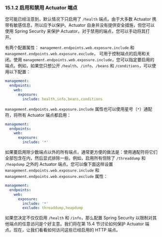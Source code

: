 ### 15.1.2 启用和禁用 Actuator 端点

您可能已经注意到，默认情况下只启用了 `/health` 端点。由于大多数 Actuator 携带有敏感信息，所以应予以保护。Actuator 自身并没有提供安全措施，但您可以使用 Spring Security 来保护 Actuator。对于禁用的端点，您可以手动将其打开。

有两个配置属性： `management.endpoints.web.exposure.include` 和 `management.endpoints.web.exposure.exclude`， 可用于控制端点的启用和关闭。使用 `management.endpoints.web.exposure.include`，您可以指定要启用的端点。例如，如果您只想公开 `/health`、`/info`、`/beans` 和 `/conditions`，可以使用以下配置：

```yaml
management:
  endpoints:
    web:
      exposure:
        include: health,info,beans,conditions
```

`management.endpoints.web.exposure.include` 属性也可以使用星号（`*`）通配符，将所有 Actuator 端点都启用：

```yaml
management:
  endpoints:
    web:
      exposure:
        include: '*'
```

如果要启用除少数端点以外的所有端点，通常更方便的做法是：使用通配符将它们全部包含在内，然后显式排除一些。例如，启用所有但除了 `/threaddump` 和 `/heapdump` 之外的 Actuator 端点。您可以像下面这样设置 `management.endpoints.web.exposure.include` 和 `management.endpoints.web.exposure.exclude` 属性：

```yaml
management:
  endpoints:
    web:
      exposure:
        include: '*'
        exclude: threaddump,heapdump
```

如果您决定不仅仅启用 `/health` 和 `/info`，那么配置 Spring Security 以限制对其他端点的任意访问是个好主意。我们将在第 15.4 节讨论如何保护 Actuator 端点。现在，让我们看看如何访问这些已经启用的 HTTP 端点。

